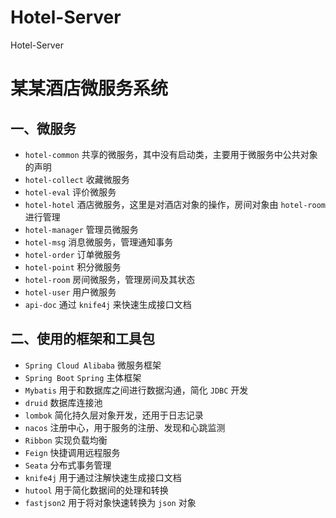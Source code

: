 # Hotel-Server
Hotel-Server
# 某某酒店微服务系统

## 一、微服务

- `hotel-common` 共享的微服务，其中没有启动类，主要用于微服务中公共对象的声明
- `hotel-collect` 收藏微服务
- `hotel-eval` 评价微服务
- `hotel-hotel` 酒店微服务，这里是对酒店对象的操作，房间对象由 `hotel-room` 进行管理
- `hotel-manager` 管理员微服务
- `hotel-msg` 消息微服务，管理通知事务
- `hotel-order` 订单微服务
- `hotel-point` 积分微服务
- `hotel-room` 房间微服务，管理房间及其状态
- `hotel-user` 用户微服务
- `api-doc` 通过 `knife4j` 来快速生成接口文档



## 二、使用的框架和工具包

- `Spring Cloud Alibaba` 微服务框架
- `Spring Boot` `Spring` 主体框架
- `Mybatis` 用于和数据库之间进行数据沟通，简化 `JDBC` 开发
- `druid` 数据库连接池
- `lombok` 简化持久层对象开发，还用于日志记录
- `nacos` 注册中心，用于服务的注册、发现和心跳监测
- `Ribbon` 实现负载均衡
- `Feign` 快捷调用远程服务
- `Seata` 分布式事务管理
- `knife4j` 用于通过注解快速生成接口文档
- `hutool` 用于简化数据间的处理和转换
- `fastjson2` 用于将对象快速转换为 `json` 对象
